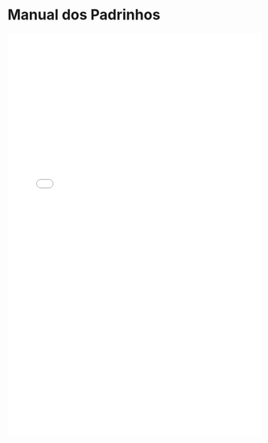<!DOCTYPE html>
<html>
<head>
</head>
<body>
  <h1>Manual dos Padrinhos</h1>
  <embed src="manual.pdf" type="application/pdf" width="100%" height="800px" />
</body>
</html>
